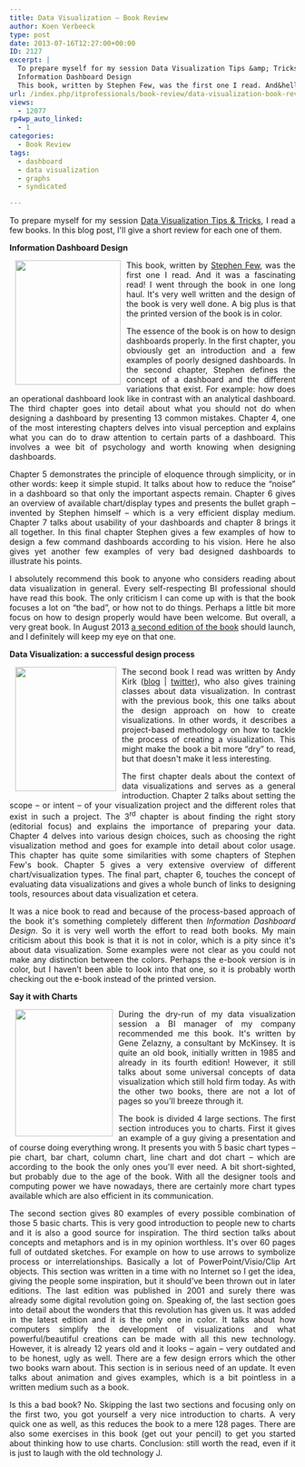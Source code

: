 ```yaml
---
title: Data Visualization – Book Review
author: Koen Verbeeck
type: post
date: 2013-07-16T12:27:00+00:00
ID: 2127
excerpt: |
  To prepare myself for my session Data Visualization Tips &amp; Tricks, I read a few books. In this blog post, I'll give a short review for each one of them.
  Information Dashboard Design
  This book, written by Stephen Few, was the first one I read. And&hellip;
url: /index.php/itprofessionals/book-review/data-visualization-book-review/
views:
  - 12077
rp4wp_auto_linked:
  - 1
categories:
  - Book Review
tags:
  - dashboard
  - data visualization
  - graphs
  - syndicated

---
```

<p style="text-align: justify">
  To prepare myself for my session <a href="/index.php/DataMgmt/business-intelligence-1/data-visualization-tips-tricks">Data Visualization Tips & Tricks</a>, I read a few books. In this blog post, I'll give a short review for each one of them.
</p>

<p style="text-align: justify">
  <strong>Information Dashboard Design</strong>
</p>

<p style="text-align: justify">
  <div class="image_block">
    <a href="http://amzn.to/1J0ZLfO"><img class="alignnone" style="float: left;margin: 0px 10px 0px 10px" src="/wp-content/uploads/users/koenverbeeck/DataVizBookReview/informationdashboarddesign.png?mtime=1372771566" alt="" width="186" height="219" /></a>
  </div>
  
  <p style="text-align: justify">
    This book, written by <a href="http://www.perceptualedge.com/blog/">Stephen Few</a>, was the first one I read. And it was a fascinating read! I went through the book in one long haul. It's very well written and the design of the book is very well done. A big plus is that the printed version of the book is in color.
  </p>
  
  <p style="text-align: justify">
    <span style="text-align: justify">The essence of the book is on how to design dashboards properly. In the first chapter, you obviously get an introduction and a few examples of poorly designed dashboards. In the second chapter, Stephen defines the concept of a dashboard and the different variations that exist. For example: how does an operational dashboard look like in contrast with an analytical dashboard. The third chapter goes into detail about what you should not do when designing a dashboard by presenting 13 common mistakes. Chapter 4, one of the most interesting chapters delves into visual perception and explains what you can do to draw attention to certain parts of a dashboard. This involves a wee bit of psychology and worth knowing when designing dashboards.</span>
  </p>
  
  <p style="text-align: justify">
    Chapter 5 demonstrates the principle of eloquence through simplicity, or in other words: keep it simple stupid. It talks about how to reduce the “noise” in a dashboard so that only the important aspects remain. Chapter 6 gives an overview of available chart/display types and presents the bullet graph – invented by Stephen himself – which is a very efficient display medium. Chapter 7 talks about usability of your dashboards and chapter 8 brings it all together. In this final chapter Stephen gives a few examples of how to design a few command dashboards according to his vision. Here he also gives yet another few examples of very bad designed dashboards to illustrate his points.
  </p>
  
  <p style="text-align: justify">
    I absolutely recommend this book to anyone who considers reading about data visualization in general. Every self-respecting BI professional should have read this book. The only criticism I can come up with is that the book focuses a lot on “the bad”, or how not to do things. Perhaps a little bit more focus on how to design properly would have been welcome. But overall, a very great book. In August 2013 <a href="http://www.perceptualedge.com/blog/?p=1656">a second edition of the book</a> should launch, and I definitely will keep my eye on that one.
  </p>
  
  <p style="text-align: justify">
    <strong>Data Visualization: a successful design process</strong>
  </p>
  
  <div class="image_block">
    <a href="http://amzn.to/1TD1cUR"><img class="alignnone" style="float: left;margin: 0px 10px 0px 10px" src="/wp-content/uploads/users/koenverbeeck/DataVizBookReview/datavisualizationprocess.png?mtime=1372771564" alt="" width="178" height="219" /></a>
  </div>
  
  <p style="text-align: justify">
    The second book I read was written by Andy Kirk (<a href="http://www.visualisingdata.com/">blog</a> | <a href="https://twitter.com/visualisingdata">twitter</a>), who also gives training classes about data visualization. In contrast with the previous book, this one talks about the design approach on how to create visualizations. In other words, it describes a project-based methodology on how to tackle the process of creating a visualization. This might make the book a bit more “dry” to read, but that doesn't make it less interesting.
  </p>
  
  <p style="text-align: justify">
    <span style="text-align: justify">The first chapter deals about the context of data visualizations and serves as a general introduction. Chapter 2 talks about setting the scope – or intent – of your visualization project and the different roles that exist in such a project. The 3</span><sup>rd</sup><span style="text-align: justify"> chapter is about finding the right story (editorial focus) and explains the importance of preparing your data. Chapter 4 delves into various design choices, such as choosing the right visualization method and goes for example into detail about color usage. This chapter has quite some similarities with some chapters of Stephen Few's book. Chapter 5 gives a very extensive overview of different chart/visualization types. The final part, chapter 6, touches the concept of evaluating data visualizations and gives a whole bunch of links to designing tools, resources about data visualization et cetera.</span>
  </p>
  
  <p style="text-align: justify">
    It was a nice book to read and because of the process-based approach of the book it's something completely different then <em>Information Dashboard Design</em>. So it is very well worth the effort to read both books. My main criticism about this book is that it is not in color, which is a pity since it's about data visualization. Some examples were not clear as you could not make any distinction between the colors. Perhaps the e-book version is in color, but I haven't been able to look into that one, so it is probably worth checking out the e-book instead of the printed version.
  </p>
  
  <p style="text-align: justify">
    <strong>Say it with Charts</strong>
  </p>
  
  <div class="image_block">
    <a href="http://amzn.to/1M6gzDc"><img class="alignnone" style="float: left;margin: 0px 10px 0px 10px" src="/wp-content/uploads/users/koenverbeeck/DataVizBookReview/SayItWithCharts.jpg?mtime=1372771569" alt="" width="172" height="224" /></a>
  </div>
  
  <p style="text-align: justify">
    During the dry-run of my data visualization session a BI manager of my company recommended me this book. It's written by Gene Zelazny, a consultant by McKinsey. It is quite an old book, initially written in 1985 and already in its fourth edition! However, it still talks about some universal concepts of data visualization which still hold firm today. As with the other two books, there are not a lot of pages so you'll breeze through it.
  </p>
  
  <p style="text-align: justify">
    <span style="text-align: justify">The book is divided 4 large sections. The first section introduces you to charts. First it gives an example of a guy giving a presentation and of course doing everything wrong. It presents you with 5 basic chart types – pie chart, bar chart, column chart, line chart and dot chart – which are according to the book the only ones you'll ever need. A bit short-sighted, but probably due to the age of the book. With all the designer tools and computing power we have nowadays, there are certainly more chart types available which are also efficient in its communication.</span>
  </p>
  
  <p style="text-align: justify">
    The second section gives 80 examples of every possible combination of those 5 basic charts. This is very good introduction to people new to charts and it is also a good source for inspiration. The third section talks about concepts and metaphors and is in my opinion worthless. It's over 60 pages full of outdated sketches. For example on how to use arrows to symbolize process or interrelationships. Basically a lot of PowerPoint/Visio/Clip Art objects. This section was written in a time with no Internet so I get the idea, giving the people some inspiration, but it should've been thrown out in later editions. The last edition was published in 2001 and surely there was already some digital revolution going on. Speaking of, the last section goes into detail about the wonders that this revolution has given us. It was added in the latest edition and it is the only one in color. It talks about how computers simplify the development of visualizations and what powerful/beautiful creations can be made with all this new technology. However, it is already 12 years old and it looks – again – very outdated and to be honest, ugly as well. There are a few design errors which the other two books warn about. This section is in serious need of an update. It even talks about animation and gives examples, which is a bit pointless in a written medium such as a book.
  </p>
  
  <p style="text-align: justify">
    Is this a bad book? No. Skipping the last two sections and focusing only on the first two, you got yourself a very nice introduction to charts. A very quick one as well, as this reduces the book to a mere 128 pages. There are also some exercises in this book (get out your pencil) to get you started about thinking how to use charts. Conclusion: still worth the read, even if it is just to laugh with the old technology J.
  </p>
